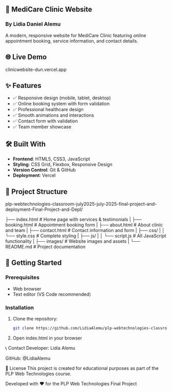 ## 🏥 MediCare Clinic Website
### By Lidia Daniel Alemu

A modern, responsive website for MediCare Clinic featuring online appointment booking, service information, and contact details.

## 🌐 Live Demo

clinicwebsite-dun.vercel.app

## ✨ Features

- ✅ Responsive design (mobile, tablet, desktop)
- ✅ Online booking system with form validation
- ✅ Professional healthcare design
- ✅ Smooth animations and interactions
- ✅ Contact form with validation
- ✅ Team member showcase

## 🛠️ Built With

- **Frontend**: HTML5, CSS3, JavaScript
- **Styling**: CSS Grid, Flexbox, Responsive Design
- **Version Control**: Git & GitHub
- **Deployment**: Vercel

## 📁 Project Structure

plp-webtechnologies-classroom-july2025-july-2025-final-project-and-deployment-Final-Project-and-Depl/


├── index.html # Home page with services & testimonials
|
├── booking.html # Appointment booking form
|
├── about.html # About clinic and team
|
├── contact.html # Contact information and form
|
├── css/
|
│ └── style.css # Complete styling
|
├── js/
|
│ └── script.js # All JavaScript functionality
|
├── images/ # Website images and assets
|
└── README.md # Project documentation


## 🚀 Getting Started

### Prerequisites
- Web browser
- Text editor (VS Code recommended)

### Installation
1. Clone the repository:

    ```bash
    git clone https://github.com/LidiaAlemu/plp-webtechnologies-classroom-july2025-july-2025-final-project-and-deployment-Final-Project-and-Depl.git

2. Open index.html in your browser

📞 Contact
Developer: Lidia Alemu

GitHub: @LidiaAlemu

📄 License
This project is created for educational purposes as part of the PLP Web Technologies course.

Developed with ❤️ for the PLP Web Technologies Final Project
